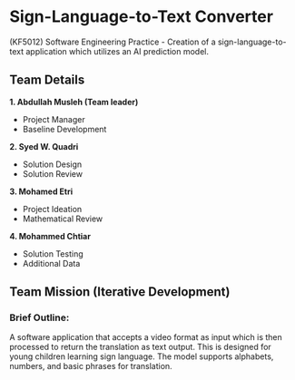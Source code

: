 # Sign-Language-to-Text Converter

(KF5012) Software Engineering Practice - Creation of a sign-language-to-text application which utilizes an AI prediction model.

## Team Details
**1. Abdullah Musleh (Team leader)**
  * Project Manager
  * Baseline Development
  
**2. Syed W. Quadri**
  * Solution Design
  * Solution Review
  
**3. Mohamed Etri**
  * Project Ideation
  * Mathematical Review
  
**4. Mohammed Chtiar**
  * Solution Testing
  * Additional Data
  
## Team Mission (Iterative Development)

### **Brief Outline:** 
A software application that accepts a video format as input which is then processed to return the translation as text output. This is designed for young children learning sign language. The model supports alphabets, numbers, and basic phrases for translation. 
